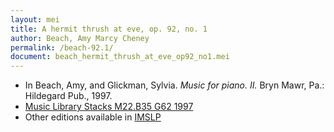 ```yaml
---
layout: mei
title: A hermit thrush at eve, op. 92, no. 1
author: Beach, Amy Marcy Cheney
permalink: /beach-92.1/
document: beach_hermit_thrush_at_eve_op92_no1.mei
---
```


- In Beach, Amy, and Glickman, Sylvia. *Music for piano. II.* Bryn Mawr, Pa.: Hildegard Pub., 1997.
- <a href="https://tufts-primo.hosted.exlibrisgroup.com/permalink/f/bnf7qa/01TUN_ALMA2187518310003851">Music Library Stacks M22.B35 G62 1997</a>
- Other editions available in <a href="https://imslp.org/wiki/Hermit_Thrush%2C_Op.92_(Beach%2C_Amy_Marcy)" target="_blank">IMSLP</a>
